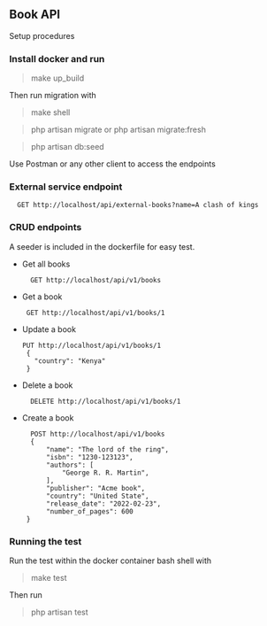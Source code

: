 ## Book API 
Setup procedures

### Install docker and run
> make up_build

Then run migration with 
> make shell 

> php artisan migrate or php artisan migrate:fresh
 
> php artisan db:seed

Use Postman or any other client to access the endpoints
### External service endpoint
  ```
    GET http://localhost/api/external-books?name=A clash of kings
  ```

### CRUD endpoints
A seeder is included in the dockerfile for easy test.
  - Get all books 
    ```
      GET http://localhost/api/v1/books
    ```
  - Get a book
    ```
     GET http://localhost/api/v1/books/1
    ```
  - Update a book
    ``` 
    PUT http://localhost/api/v1/books/1
     { 
       "country": "Kenya"
     }
    ```
  - Delete a book
    ```
      DELETE http://localhost/api/v1/books/1
    ```
  - Create a book
      ```
        POST http://localhost/api/v1/books
        {
            "name": "The lord of the ring",
            "isbn": "1230-123123",
            "authors": [
                "George R. R. Martin",
            ],
            "publisher": "Acme book",
            "country": "United State",
            "release_date": "2022-02-23",
            "number_of_pages": 600
       }
     ```

### Running the test
Run the test within the docker container bash shell with 
> make test

Then run 

> php artisan test
